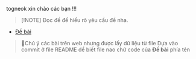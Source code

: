 togneok xin chào các bạn !!!
>[!NOTE] Đọc đề để hiểu rõ yêu cầu đề nha.
- [Đề bài](https://leetcode.com/problems/triangle/description/)
> 📝Chú ý các bài trên web nhưng được lấy dữ liệu từ file
>  Dựa vào commit ở file README để biết file nao chứ code của **Đề bài** phía tên